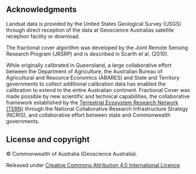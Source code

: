 ## Acknowledgments

Landsat data is provided by the United States Geological Survey (USGS) through direct reception of the data at Geoscience Australias satellite reception facility or download. 

The fractional cover algorithm was developed by the Joint Remote Sensing Research Program (JRSRP) and is described in Scarth et al. (2010). 

While originally calibrated in Queensland, a large collaborative effort between the Department of Agriculture, the Australian Bureau of Agricultural and Resource Economics (ABARES) and State and Territory governments to collect additional calibration data has enabled the calibration to extend to the entire Australian continent. Fractional Cover was made possible by new scientific and technical capabilities, the collaborative framework established by the [Terrestrial Ecosystem Research Network (TERN)](https://www.tern.org.au/) through the National Collaborative Research Infrastructure Strategy (NCRIS), and collaborative effort between state and Commonwealth governments.


## License and copyright

&copy; Commonwealth of Australia (Geoscience Australia).

Released under [Creative Commons Attribution 4.0 International Licence](https://creativecommons.org/licenses/by/4.0/).

